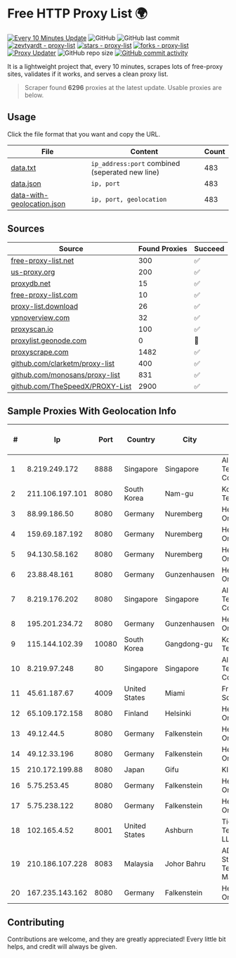 
# Free HTTP Proxy List 🌍

[![Every 10 Minutes Update](https://github.com/mertguvencli/http-proxy-list/actions/workflows/main.yml/badge.svg?branch=main)](https://github.com/mertguvencli/http-proxy-list/actions/workflows/main.yml)
![GitHub](https://img.shields.io/github/license/mertguvencli/http-proxy-list)
![GitHub last commit](https://img.shields.io/github/last-commit/mertguvencli/http-proxy-list)
[![zevtyardt - proxy-list](https://img.shields.io/static/v1?label=zevtyardt&message=proxy-list&color=blue&logo=github)](https://github.com/zevtyardt/proxy-list "Go to GitHub repo")
[![stars - proxy-list](https://img.shields.io/github/stars/zevtyardt/proxy-list?style=social)](https://github.com/zevtyardt/proxy-list)
[![forks - proxy-list](https://img.shields.io/github/forks/zevtyardt/proxy-list?style=social)](https://github.com/zevtyardt/proxy-list)
[![Proxy Updater](https://github.com/zevtyardt/proxy-list/workflows/Proxy%20Updater/badge.svg)](https://github.com/zevtyardt/proxy-list/actions?query=workflow:"Proxy+Updater")
![GitHub repo size](https://img.shields.io/github/repo-size/zevtyardt/proxy-list)
[![GitHub commit activity](https://img.shields.io/github/commit-activity/m/zevtyardt/proxy-list?logo=commits)](https://github.com/zevtyardt/proxy-list/commits/main)

It is a lightweight project that, every 10 minutes, scrapes lots of free-proxy sites, validates if it works, and serves a clean proxy list.

> Scraper found **6296** proxies at the latest update. Usable proxies are below.

## Usage

Click the file format that you want and copy the URL.

|File|Content|Count|
|----|-------|-----|
|[data.txt](https://raw.githubusercontent.com/mertguvencli/http-proxy-list/main/proxy-list/data.txt)|`ip_address:port` combined (seperated new line)|483|
|[data.json](https://raw.githubusercontent.com/mertguvencli/http-proxy-list/main/proxy-list/data.json)|`ip, port`|483|
|[data-with-geolocation.json](https://raw.githubusercontent.com/mertguvencli/http-proxy-list/main/proxy-list/data-with-geolocation.json)|`ip, port, geolocation`|483|

## Sources

|Source|Found Proxies|Succeed|
|------|-------------|-------|
|[free-proxy-list.net](https://free-proxy-list.net)|300|✅|
|[us-proxy.org](https://www.us-proxy.org)|200|✅|
|[proxydb.net](http://proxydb.net)|15|✅|
|[free-proxy-list.com](https://free-proxy-list.com/?page=&port=&type%5B%5D=http&type%5B%5D=https&up_time=0&search=Search)|10|✅|
|[proxy-list.download](https://www.proxy-list.download/HTTP)|26|✅|
|[vpnoverview.com](https://vpnoverview.com/privacy/anonymous-browsing/free-proxy-servers)|32|✅|
|[proxyscan.io](https://www.proxyscan.io)|100|✅|
|[proxylist.geonode.com](https://proxylist.geonode.com/api/proxy-list?limit=300&page=1&sort_by=lastChecked&sort_type=desc&protocols=http,https)|0|🚫|
|[proxyscrape.com](https://api.proxyscrape.com/v2/?request=displayproxies&protocol=http&timeout=10000&country=all&ssl=all&anonymity=all)|1482|✅|
|[github.com/clarketm/proxy-list](https://raw.githubusercontent.com/clarketm/proxy-list/master/proxy-list-raw.txt)|400|✅|
|[github.com/monosans/proxy-list](https://raw.githubusercontent.com/monosans/proxy-list/main/proxies/http.txt)|831|✅|
|[github.com/TheSpeedX/PROXY-List](https://raw.githubusercontent.com/TheSpeedX/PROXY-List/master/http.txt)|2900|✅|


## Sample Proxies With Geolocation Info

|#|Ip|Port|Country|City|Internet Service Provider|
|-|--|----|-------|----|-------------------------|
|1|8.219.249.172|8888|Singapore|Singapore|Alibaba (US) Technology Co., Ltd.|
|2|211.106.197.101|8080|South Korea|Nam-gu|Korea Telecom|
|3|88.99.186.50|8080|Germany|Nuremberg|Hetzner Online GmbH|
|4|159.69.187.192|8080|Germany|Nuremberg|Hetzner Online GmbH|
|5|94.130.58.162|8080|Germany|Nuremberg|Hetzner Online GmbH|
|6|23.88.48.161|8080|Germany|Gunzenhausen|Hetzner Online GmbH|
|7|8.219.176.202|8080|Singapore|Singapore|Alibaba (US) Technology Co., Ltd.|
|8|195.201.234.72|8080|Germany|Gunzenhausen|Hetzner Online GmbH|
|9|115.144.102.39|10080|South Korea|Gangdong-gu|Korea Telecom|
|10|8.219.97.248|80|Singapore|Singapore|Alibaba (US) Technology Co., Ltd.|
|11|45.61.187.67|4009|United States|Miami|FranTech Solutions|
|12|65.109.172.158|8080|Finland|Helsinki|Hetzner Online GmbH|
|13|49.12.44.5|8080|Germany|Falkenstein|Hetzner Online GmbH|
|14|49.12.33.196|8080|Germany|Falkenstein|Hetzner Online GmbH|
|15|210.172.199.88|8080|Japan|Gifu|KITAGATA|
|16|5.75.253.45|8080|Germany|Falkenstein|Hetzner Online GmbH|
|17|5.75.238.122|8080|Germany|Falkenstein|Hetzner Online GmbH|
|18|102.165.4.52|8001|United States|Ashburn|Tier.Net Technologies LLC|
|19|210.186.107.228|8083|Malaysia|Johor Bahru|ADSL Streamyx Telekom Malaysia|
|20|167.235.143.162|8080|Germany|Falkenstein|Hetzner Online GmbH|



## Contributing

Contributions are welcome, and they are greatly appreciated! Every
little bit helps, and credit will always be given.

